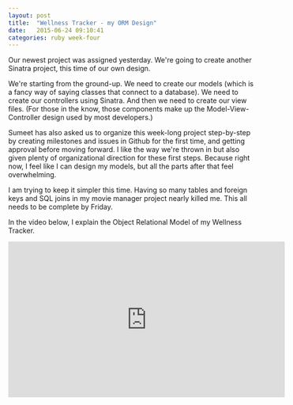 ```yaml
---
layout: post
title:  "Wellness Tracker - my ORM Design"
date:   2015-06-24 09:10:41
categories: ruby week-four
---
```


Our newest project was assigned yesterday.  We're going to create another Sinatra project, this time of our own design.  

We're starting from the ground-up.  We need to create our models (which is a fancy way of saying classes that connect to a database).  We need to create our controllers using Sinatra.  And then we need to create our view files.  (For those in the know, those components make up the Model-View-Controller design used by most developers.)

Sumeet has also asked us to organize this week-long project step-by-step by creating milestones and issues in Github for the first time, and getting approval before moving forward.  I like the way we're thrown in but also given plenty of organizational direction for these first steps.  Because right now, I feel like I can design my models, but all the parts after that feel overwhelming.

I am trying to keep it simpler this time.  Having so many tables and foreign keys and SQL joins in my movie manager project nearly killed me.  This all needs to be complete by Friday.

In the video below, I explain the Object Relational Model of my Wellness Tracker.

<iframe width="560" height="315" src="https://www.youtube.com/embed/ZLT4vgrSIB0" frameborder="0" allowfullscreen></iframe>